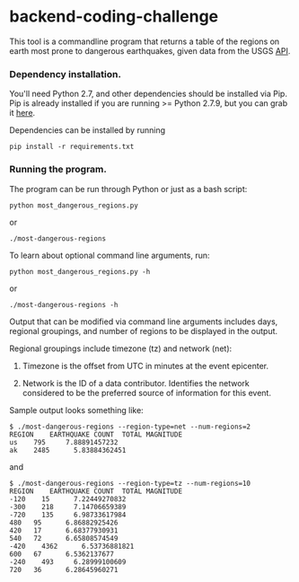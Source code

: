 # backend-coding-challenge

This tool is a commandline program that returns a table of the regions on earth most prone to dangerous earthquakes, given data from the USGS [API](http://earthquake.usgs.gov/fdsnws/event/1/).

### Dependency installation.

You'll need Python 2.7, and other dependencies should be installed via Pip.  Pip is already installed if you are 
running >= Python 2.7.9, but you can grab it [here](https://pip.pypa.io/en/stable/installing/).

Dependencies can be installed by running 
```
pip install -r requirements.txt
```

### Running the program.

The program can be run through Python or just as a bash script:
```
python most_dangerous_regions.py 
```
or
```
./most-dangerous-regions
```

To learn about optional command line arguments, run:
```
python most_dangerous_regions.py -h
```
or
```
./most-dangerous-regions -h
```

Output that can be modified via command line arguments includes days, regional groupings, and number of regions to be displayed in the output.

Regional groupings include timezone (tz) and network (net):  

1. Timezone is the offset from UTC in minutes at the event epicenter.

2. Network is the ID of a data contributor. Identifies the network considered to be the preferred source of information for this event.


Sample output looks something like:

```
$ ./most-dangerous-regions --region-type=net --num-regions=2
REGION    EARTHQUAKE COUNT  TOTAL MAGNITUDE
us    795     7.88891457232
ak    2485      5.83884362451
```

and

```
$ ./most-dangerous-regions --region-type=tz --num-regions=10
REGION    EARTHQUAKE COUNT  TOTAL MAGNITUDE
-120    15      7.22449270832
-300    218     7.14706659389
-720    135     6.98733617984
480   95      6.86882925426
420   17      6.68377930931
540   72      6.65808574549
-420    4362      6.53736881821
600   67      6.5362137677
-240    493     6.28999100609
720   36      6.28645960271
```